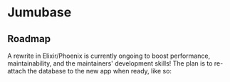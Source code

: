 Jumubase
========

## Roadmap

A rewrite in Elixir/Phoenix is currently ongoing to boost performance, maintainability, and the maintainers' development skills! The plan is to re-attach the database to the new app when ready, like so:

<insert skateboard gif here>

